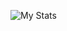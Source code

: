 ![My Stats](https://github-readme-stats.vercel.app/api?username=fbdev64&show_icons=true&theme=github_dark)
